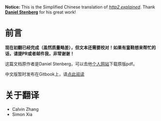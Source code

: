 **Notice:** This is the Simplified Chinese translation of *[http2 explained](http://daniel.haxx.se/http2/)*. Thank **[Daniel Stenberg](http://daniel.haxx.se/)** for his great work!

前言
=======

**现在初翻已经完成（虽然质量略差），但文本还需要校对！如果有童鞋想来帮忙的话，请提PR或者邮件我，非常谢谢！**

这篇文档原作者是Daniel Stenberg，可以去他[个人网站](http://daniel.haxx.se/http2/)下载原版pdf。

中文版暂时发布在Gitbook上，请[点此阅读](https://www.gitbook.com/book/ye11ow/http2-explained/details)


关于翻译
=======

* Calvin Zhang
* Simon Xia
